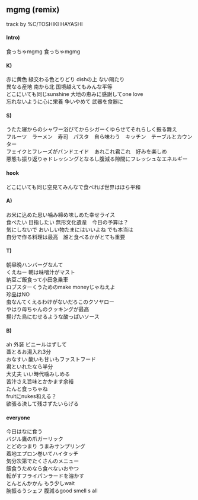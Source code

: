 ## mgmg (remix)  
track by %C/TOSHIKI HAYASHI

#### Intro)
食っちゃmgmg 食っちゃmgmg

#### K)

赤に黄色 緑交わる色とりどり dishの上 ない隔たり  
異なる産地 南から北 国境越えてもみんな平等  
どこにいても同じsunshine 大地の恵みに感謝してone love  
忘れないように心に栄養 争いやめて 武器を食器に  

#### S)

うたた寝からのシャワー浴びてからシガーくゆらせてそれらしく振る舞え  
フルーツ　ラーメン　寿司　パスタ　自ら味わう　キッチン　テーブルとカウンター  
フェイクとフレーズがバンドエイド　あれこれ君これ　好みを楽しめ  
悪態も振り返りゃドレッシングとなるし腹減る隙間にフレッシュなエネルギー  

#### hook

どこにいても同じ空見てみんなで食べれば世界はほら平和  

#### A)

お米に込めた思い噛み締め味しめた幸せライス  
食べたい 目指したい 無形文化遺産　今日の予算は？  
気にしないで おいしい物たまにはいいよね でも本当は  
自分で作る料理は最高　誰と食べるかがとても重要  

#### T)

朝昼晩ハンバーグなんて  
くえねー 朝は味噌汁がマスト  
納豆ご飯食って小田急乗車  
ロブスターくうためのmake moneyじゃねえよ  
珍品はNO  
虫なんてくえるわけがないだろこのクソヤロー  
やはり母ちゃんのクッキングが最高  
揚げた鳥にむせるような酸っぱいソース  

#### B)

ah 外装 ビニールはずして  
蓋とるお湯入れ3分  
おなすい 酸いも甘いもファストフード  
君といれたなら半分  
大丈夫 いい時代噛みしめる  
苦汁さえ旨味とかかます余裕  
たんと食っちゃね   
fruitにnukes和える？  
欲張る決して残さずたいらげる  

#### everyone

今日はなに食う  
バジル鷹の爪ガーリック  
とどのつまり うまみサンプリング  
着地エプロン巻いてハイタッチ  
気分次第でたくさんのメニュー  
飯食うためなら食べないおやつ  
転がすフライパンラードを溶かす  
とんとんかかん もう少しwait  
腕振るうシェフ 腹減るgood smell s all  
